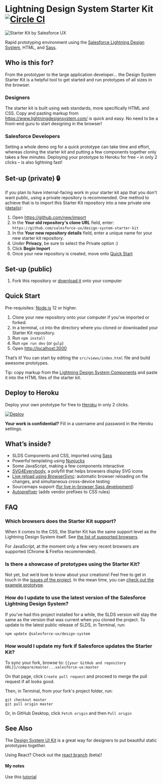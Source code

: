 # Lightning Design System Starter Kit [![Circle CI](https://circleci.com/gh/salesforce-ux/design-system-starter-kit.svg?style=shield&circle-token=6c0b617673fd9c9e4eb4fb9defe953a92fc1797c)](https://circleci.com/gh/salesforce-ux/design-system-starter-kit)

![Starter Kit by Salesforce UX](https://rawgit.com/salesforce-ux/design-system-starter-kit/master/starter-kit.svg)

Rapid prototyping environment using the [Salesforce Lightning Design System](https://www.lightningdesignsystem.com/), HTML, and [Sass](http://www.sass-lang.com/).

## Who is this for?

From the prototyper to the large application developer… the Design System Starter Kit
is a helpful tool to get started and run prototypes of all sizes in the browser.

### Designers

The starter kit is built using web standards, more specifically HTML and CSS.
Copy and pasting markup from <https://www.lightningdesignsystem.com/> is quick and easy.
No need to be a front-end guru to start designing in the browser!

### Salesforce Developers

Setting a whole demo org for a quick prototype can take time and effort,
whereas cloning the starter kit and putting a few components together only takes a few minutes.
Deploying your prototype to Heroku for free – in only 2 clicks – is also lightning fast!

## Set-up (private) 🔒

If you plan to have internal-facing work in your starter kit app that you don't want public, using a private repository is recommended. One method to achieve that is to import this Starter Kit repository into a new private one ([details](https://help.github.com/en/github/importing-your-projects-to-github/importing-a-repository-with-github-importer)):

1. Open https://github.com/new/import
1. In the **Your old repository's clone URL** field, enter: `https://github.com/salesforce-ux/design-system-starter-kit`
1. In the **Your new repository details** field, enter a unique name for your new starter kit repository.
1. Under **Privacy**, be sure to select the Private option :)
1. Click **Begin Import**
1. Once your new repository is created, move onto [Quick Start](#quick-start)

## Set-up (public)

1. Fork this repository or [download it](https://github.com/salesforce-ux/design-system-starter-kit/archive/master.zip) onto your computer

## Quick Start

Pre-requisites: [Node.js](https://nodejs.org/en/) 12 or higher.

1. Clone your new repository onto your computer if you've imported or forked.
1. In a terminal, `cd` into the directory where you cloned or downloaded your Starter Kit repository.
1. Run `npm install`
1. Run `npm run dev` (or `gulp`)
1. Open <http://localhost:3000>

That’s it! You can start by editing the `src/views/index.html` file and build awesome prototypes.

Tip: copy markup from the [Lightning Design System Components](https://www.lightningdesignsystem.com/components-overview/) and paste it into the HTML files of the starter kit.

## Deploy to Heroku

Deploy your own prototype for free to [Heroku](https://www.heroku.com) in only 2 clicks.

[![Deploy](https://www.herokucdn.com/deploy/button.svg)](https://heroku.com/deploy)

**Your work is confidential?** Fill in a username and password in the Heroku settings.

## What’s inside?

- SLDS Components and CSS, imported using [Sass](http://www.sass-lang.com/)
- Powerful templating using [Nunjucks](http://mozilla.github.io/nunjucks/)
- Some JavaScript, making a few components interactive
- [SVG4Everybody](https://github.com/jonathantneal/svg4everybody), a polyfill that helps browsers display SVG icons
- [Live reload using BrowserSync](https://www.browsersync.io/): automatic browser reloading on file changes, and simultaneous cross-device testing
- Sourcemaps support ([for live in-browser Sass development](https://medium.com/@toolmantim/getting-started-with-css-sourcemaps-and-in-browser-sass-editing-b4daab987fb0))
- [Autoprefixer](https://github.com/postcss/autoprefixer) (adds vendor prefixes to CSS rules)

## FAQ

### Which browsers does the Starter Kit support?

When it comes to the CSS, the Starter Kit has the same support level as the Lightning Design System itself.
See [the list of supported browsers](https://www.lightningdesignsystem.com/faq/#what-browsers-are-supported).

For JavaScript, at the moment only a few very recent browsers are supported (Chrome & Firefox recommended).

### Is there a showcase of prototypes using the Starter Kit?

Not yet, but we’d love to know about your creations! Feel free to get in touch in the [issues of the project](https://github.com/salesforce-ux/design-system-starter-kit/issues).
In the mean time, you can [check out the example prototype](https://starter-kit-demo.herokuapp.com/example.html).

### How do I update to use the latest version of the Salesforce Lightning Design System?

If you've had this project installed for a while, the SLDS version will stay the same as the version that was current when you cloned the project. To update to the latest public release of SLDS, in Terminal, run:

`npm update @salesforce-ux/design-system`

### How would I update my fork if Salesforce updates the Starter Kit?

To sync your fork, browse to: `{{your GitHub and repository URL}}/compare/master...salesforce-ux:master`

On that page, click `Create pull request` and proceed to merge the pull request if all looks good.

Then, in Terminal, from your fork's project folder, run:

```
git checkout master
git pull origin master
```

Or, in GitHub Desktop, click `Fetch origin` and then `Pull origin`

## See Also

The [Design System UI Kit](https://github.com/salesforce-ux/design-system-ui-kit/) is a great way for designers to put beautiful static prototypes together.

Using React? Check out the [react branch](https://github.com/salesforce-ux/design-system-starter-kit/tree/react) (beta)!

#### My notes

Use this [tutorial](https://tdx-starter-kit.herokuapp.com/)
